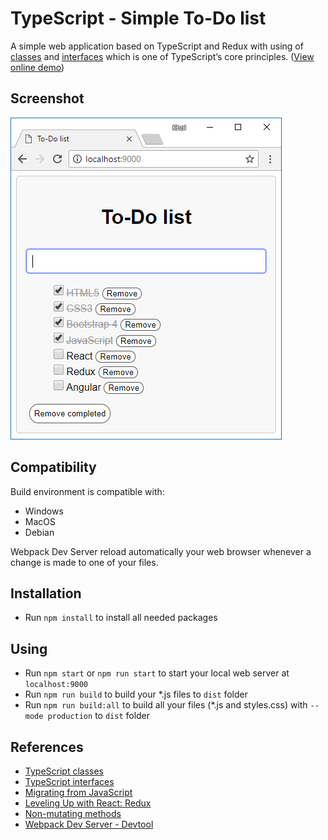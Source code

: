 # TypeScript - Simple To-Do list
A simple web application based on TypeScript and Redux with using of [classes](https://www.typescriptlang.org/docs/handbook/classes.html) and [interfaces](http://www.typescriptlang.org/docs/handbook/interfaces.html) which is one of TypeScript’s core principles. ([View online demo](https://nguyenkhois.github.io/typescript-simple-todo-list/dist))

## Screenshot
![Screenshot](src/screenshot.png)

## Compatibility
Build environment is compatible with:
* Windows
* MacOS
* Debian

Webpack Dev Server reload automatically your web browser whenever a change is made to one of your files.

## Installation
* Run `npm install` to install all needed packages

## Using
* Run `npm start` or `npm run start` to start your local web server at `localhost:9000`
* Run `npm run build` to build your *.js files to `dist` folder
* Run `npm run build:all` to build all your files (*.js and styles.css) with `--mode production` to `dist` folder

## References
* [TypeScript classes](https://www.typescriptlang.org/docs/handbook/classes.html)
* [TypeScript interfaces](http://www.typescriptlang.org/docs/handbook/interfaces.html)
* [Migrating from JavaScript](https://www.typescriptlang.org/docs/handbook/migrating-from-javascript.html)
* [Leveling Up with React: Redux](https://css-tricks.com/learning-react-redux/)
* [Non-mutating methods](https://developer.mozilla.org/en-US/docs/Web/JavaScript/Reference/Global_Objects/Array/prototype#Accessor_methods)
* [Webpack Dev Server - Devtool](https://webpack.js.org/configuration/devtool/)